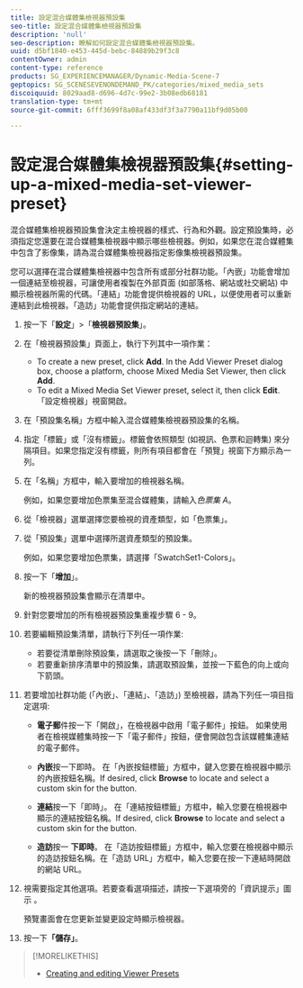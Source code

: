 ```yaml
---
title: 設定混合媒體集檢視器預設集
seo-title: 設定混合媒體集檢視器預設集
description: 'null'
seo-description: 瞭解如何設定混合媒體集檢視器預設集。
uuid: d5bf1840-e453-445d-bebc-84889b29f3c8
contentOwner: admin
content-type: reference
products: SG_EXPERIENCEMANAGER/Dynamic-Media-Scene-7
geptopics: SG_SCENESEVENONDEMAND_PK/categories/mixed_media_sets
discoiquuid: 8029aad8-d696-4d7c-99e2-3b08edb68181
translation-type: tm+mt
source-git-commit: 6fff3699f8a08af433df3f3a7790a11bf9d05b00

---
```



# 設定混合媒體集檢視器預設集{#setting-up-a-mixed-media-set-viewer-preset}

混合媒體集檢視器預設集會決定主檢視器的樣式、行為和外觀。設定預設集時，必須指定您還要在混合媒體集檢視器中顯示哪些檢視器。例如，如果您在混合媒體集中包含了影像集，請為混合媒體集檢視器指定影像集檢視器預設集。

您可以選擇在混合媒體集檢視器中包含所有或部分社群功能。「內嵌」功能會增加一個連結至檢視器，可讓使用者複製在外部頁面 (如部落格、網站或社交網站) 中顯示檢視器所需的代碼。「連結」功能會提供檢視器的 URL，以便使用者可以重新連結到此檢視器。「造訪」功能會提供指定網站的連結。

1. 按一下「**設定**」>「**檢視器預設集**」。
1. 在「檢視器預設集」頁面上，執行下列其中一項作業：

   * To create a new preset, click **Add**. In the Add Viewer Preset dialog box, choose a platform, choose Mixed Media Set Viewer, then click **Add**.
   * To edit a Mixed Media Set Viewer preset, select it, then click **Edit**.
   「設定檢視器」視窗開啟。

1. 在「預設集名稱」方框中輸入混合媒體集檢視器預設集的名稱。
1. 指定「標籤」或「沒有標籤」。標籤會依照類型 (如視訊、色票和迴轉集) 來分隔項目。如果您指定沒有標籤，則所有項目都會在「預覽」視窗下方顯示為一列。
1. 在「名稱」方框中，輸入要增加的檢視器名稱。

   例如，如果您要增加色票集至混合媒體集，請輸入&#x200B;*色票集 A*。

1. 從「檢視器」選單選擇您要檢視的資產類型，如「色票集」。
1. 從「預設集」選單中選擇所選資產類型的預設集。

   例如，如果您要增加色票集，請選擇「SwatchSet1-Colors」。

1. 按一下「**增加**」。

   新的檢視器預設集會顯示在清單中。

1. 針對您要增加的所有檢視器預設集重複步驟 6 - 9。
1. 若要編輯預設集清單，請執行下列任一項作業:

   * 若要從清單刪除預設集，請選取之後按一下「刪除」。
   * 若要重新排序清單中的預設集，請選取預設集，並按一下藍色的向上或向下箭頭。

1. 若要增加社群功能 (「內嵌」、「連結」、「造訪」) 至檢視器，請為下列任一項目指定選項:

   * **電子郵**&#x200B;件按一下「開啟」，在檢視器中啟用「電子郵件」按鈕。 如果使用者在檢視媒體集時按一下「電子郵件」按鈕，便會開啟包含該媒體集連結的電子郵件。

   * **內嵌**&#x200B;按一下即時。 在「內嵌按鈕標籤」方框中，鍵入您要在檢視器中顯示的內嵌按鈕名稱。If desired, click **Browse** to locate and select a custom skin for the button.

   * **連結**&#x200B;按一下「即時」。 在「連結按鈕標籤」方框中，輸入您要在檢視器中顯示的連結按鈕名稱。If desired, click **Browse** to locate and select a custom skin for the button.

   * **造訪**&#x200B;按一 **下即時**。 在「造訪按鈕標籤」方框中，輸入您要在檢視器中顯示的造訪按鈕名稱。在「造訪 URL」方框中，輸入您要在按一下連結時開啟的網站 URL。

1. 視需要指定其他選項。若要查看選項描述，請按一下選項旁的「資訊提示」圖示 。

   預覽畫面會在您更新並變更設定時顯示檢視器。

1. 按一下&#x200B;**「儲存」**。

>[!MORELIKETHIS]
>
>* [Creating and editing Viewer Presets](application-setup.md#adding_and_editing_viewer_presets)

